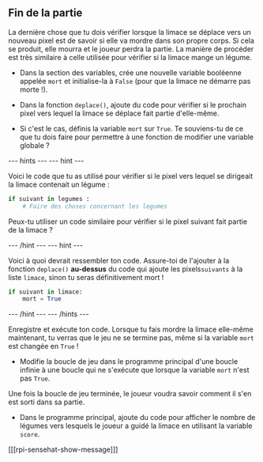 ## Fin de la partie

La dernière chose que tu dois vérifier lorsque la limace se déplace vers un nouveau pixel est de savoir si elle va mordre dans son propre corps. Si cela se produit, elle mourra et le joueur perdra la partie. La manière de procéder est très similaire à celle utilisée pour vérifier si la limace mange un légume.

+ Dans la section des variables, crée une nouvelle variable booléenne appelée `mort` et initialise-la à `False` (pour que la limace ne démarre pas morte !).

+ Dans la fonction `deplace()`, ajoute du code pour vérifier si le prochain pixel vers lequel la limace se déplace fait partie d'elle-même.

+ Si c'est le cas, définis la variable `mort` sur `True`. Te souviens-tu de ce que tu dois faire pour permettre à une fonction de modifier une variable globale ?

--- hints ---
--- hint ---

Voici le code que tu as utilisé pour vérifier si le pixel vers lequel se dirigeait la limace contenait un légume :

```python
if suivant in legumes :
    # Faire des choses concernant les legumes
```

Peux-tu utiliser un code similaire pour vérifier si le pixel suivant fait partie de la limace ?

--- /hint ---
--- hint ---

Voici à quoi devrait ressembler ton code. Assure-toi de l'ajouter à la fonction `deplace()` **au-dessus** du code qui ajoute les pixels`suivants` à la liste `limace`, sinon tu seras définitivement mort !

```python
if suivant in limace:
    mort = True
```

--- /hint ---
--- /hints ---


Enregistre et exécute ton code. Lorsque tu fais mordre la limace elle-même maintenant, tu verras que le jeu ne se termine pas, même si la variable `mort` est changée en `True` !

+ Modifie la boucle de jeu dans le programme principal d'une boucle infinie à une boucle qui ne s'exécute que lorsque la variable `mort` n'est pas `True`.

Une fois la boucle de jeu terminée, le joueur voudra savoir comment il s'en est sorti dans sa partie.

+ Dans le programme principal, ajoute du code pour afficher le nombre de légumes vers lesquels le joueur a guidé la limace en utilisant la variable `score`.

[[[rpi-sensehat-show-message]]]
